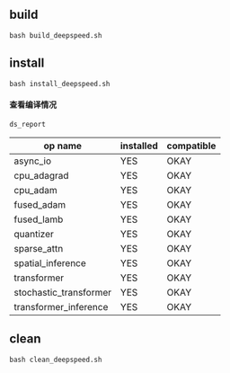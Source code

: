 ## build
```shell
bash build_deepspeed.sh
```
## install
```shell
bash install_deepspeed.sh
```
#### 查看编译情况
```shell
ds_report
```

| op name                | installed | compatible |
|------------------------|-----------|------------|
| async_io               | YES       | OKAY       |
| cpu_adagrad            | YES       | OKAY       |
| cpu_adam               | YES       | OKAY       |
| fused_adam             | YES       | OKAY       |
| fused_lamb             | YES       | OKAY       |
| quantizer              | YES       | OKAY       |
| sparse_attn            | YES       | OKAY       |
| spatial_inference      | YES       | OKAY       |
| transformer            | YES       | OKAY       |
| stochastic_transformer | YES       | OKAY       |
| transformer_inference  | YES       | OKAY       |
## clean
```shell
bash clean_deepspeed.sh
```